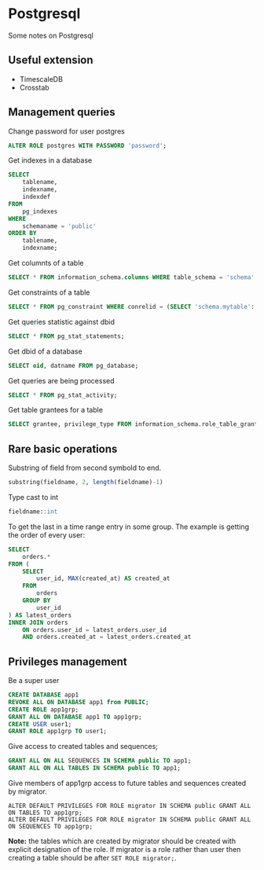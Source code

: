# Postgresql

Some notes on Postgresql

## Useful extension

* TimescaleDB
* Crosstab

## Management queries
Change password for user postgres
```sql
ALTER ROLE postgres WITH PASSWORD 'password';
```

Get indexes in a database
```sql
SELECT
    tablename,
    indexname,
    indexdef
FROM
    pg_indexes
WHERE
    schemaname = 'public'
ORDER BY
    tablename,
    indexname;
```

Get columnts of a table
```sql
SELECT * FROM information_schema.columns WHERE table_schema = 'schema' AND table_name = 'mytable';
```

Get constraints of a table
```sql
SELECT * FROM pg_constraint WHERE conrelid = (SELECT 'schema.mytable'::regclass::oid);
```

Get queries statistic against dbid
```sql
SELECT * FROM pg_stat_statements;
```

Get dbid of a database
```sql
SELECT oid, datname FROM pg_database;
```

Get queries are being processed
```sql
SELECT * FROM pg_stat_activity;
```

Get table grantees for a table
```sql
SELECT grantee, privilege_type FROM information_schema.role_table_grants WHERE table_name='mytable';
```

## Rare basic operations
Substring of field from second symbold to end.
```sql
substring(fieldname, 2, length(fieldname)-1)
```

Type cast to int
```sql
fieldname::int
```

To get the last in a time range entry in some group. The example is getting the order of every user:
```sql
SELECT
    orders.*
FROM (
    SELECT
        user_id, MAX(created_at) AS created_at
    FROM
        orders
    GROUP BY
        user_id
) AS latest_orders
INNER JOIN orders
    ON orders.user_id = latest_orders.user_id
    AND orders.created_at = latest_orders.created_at
```

## Privileges management

Be a super user

```sql
CREATE DATABASE app1
REVOKE ALL ON DATABASE app1 from PUBLIC;
CREATE ROLE app1grp;
GRANT ALL ON DATABASE app1 TO app1grp;
CREATE USER user1;
GRANT ROLE app1grp TO user1;
```

Give access to created tables and sequences;
```sql
GRANT ALL ON ALL SEQUENCES IN SCHEMA public TO app1;
GRANT ALL ON ALL TABLES IN SCHEMA public TO app1;
```

Give members of app1grp access to future tables and sequences created by migrator.
```
ALTER DEFAULT PRIVILEGES FOR ROLE migrator IN SCHEMA public GRANT ALL ON TABLES TO app1grp;
ALTER DEFAULT PRIVILEGES FOR ROLE migrator IN SCHEMA public GRANT ALL ON SEQUENCES TO app1grp;
```

**Note:** the tables which are created by migrator should be created with explicit designation of the role.
If migrator is a role rather than user then creating a table should be after `SET ROLE migrator;`.
